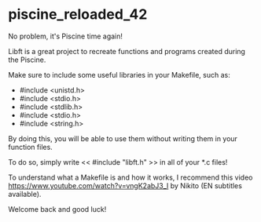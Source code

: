 # piscine_reloaded_42

No problem, it's Piscine time again!

Libft is a great project to recreate functions and programs created during the Piscine. 

Make sure to include some useful libraries in your Makefile, such as:
- #include <unistd.h>
- #include <stdio.h>
- #include <stdlib.h>
- #include <stdio.h>
- #include <string.h>

By doing this, you will be able to use them without writing them in your function files.

To do so, simply write    << #include "libft.h" >> in all of your *.c files!

To understand what a Makefile is and how it works, I recommend this video 
https://www.youtube.com/watch?v=vngK2abJ3_I by Nikito (EN subtitles available).

Welcome back and good luck!
